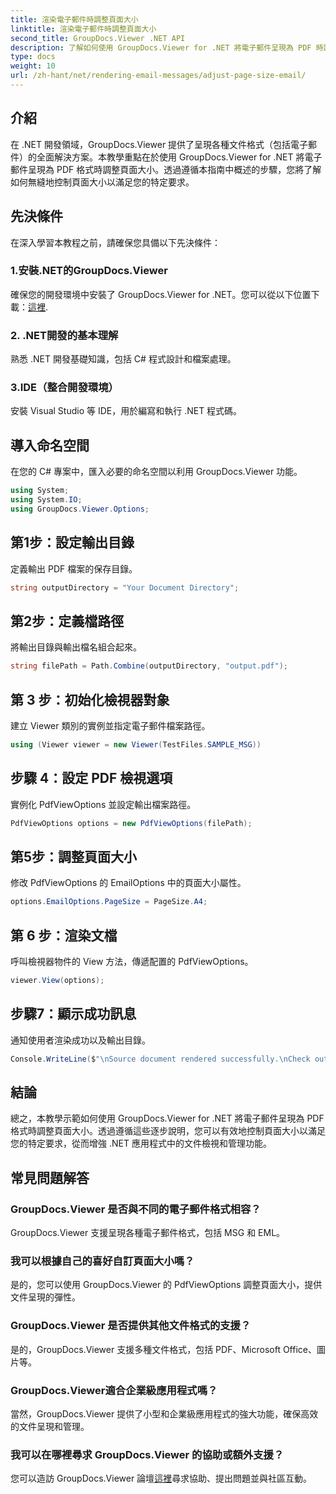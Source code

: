 ```yaml
---
title: 渲染電子郵件時調整頁面大小
linktitle: 渲染電子郵件時調整頁面大小
second_title: GroupDocs.Viewer .NET API
description: 了解如何使用 GroupDocs.Viewer for .NET 將電子郵件呈現為 PDF 時調整頁面大小。提高文檔查看效率。
type: docs
weight: 10
url: /zh-hant/net/rendering-email-messages/adjust-page-size-email/
---
```

## 介紹
在 .NET 開發領域，GroupDocs.Viewer 提供了呈現各種文件格式（包括電子郵件）的全面解決方案。本教學重點在於使用 GroupDocs.Viewer for .NET 將電子郵件呈現為 PDF 格式時調整頁面大小。透過遵循本指南中概述的步驟，您將了解如何無縫地控制頁面大小以滿足您的特定要求。
## 先決條件
在深入學習本教程之前，請確保您具備以下先決條件：
### 1.安裝.NET的GroupDocs.Viewer
確保您的開發環境中安裝了 GroupDocs.Viewer for .NET。您可以從以下位置下載：[這裡](https://releases.groupdocs.com/viewer/net/).
### 2. .NET開發的基本理解
熟悉 .NET 開發基礎知識，包括 C# 程式設計和檔案處理。
### 3.IDE（整合開發環境）
安裝 Visual Studio 等 IDE，用於編寫和執行 .NET 程式碼。

## 導入命名空間
在您的 C# 專案中，匯入必要的命名空間以利用 GroupDocs.Viewer 功能。

```csharp
using System;
using System.IO;
using GroupDocs.Viewer.Options;
```

## 第1步：設定輸出目錄
定義輸出 PDF 檔案的保存目錄。
```csharp
string outputDirectory = "Your Document Directory";
```
## 第2步：定義檔路徑
將輸出目錄與輸出檔名組合起來。
```csharp
string filePath = Path.Combine(outputDirectory, "output.pdf");
```
## 第 3 步：初始化檢視器對象
建立 Viewer 類別的實例並指定電子郵件檔案路徑。
```csharp
using (Viewer viewer = new Viewer(TestFiles.SAMPLE_MSG))
```
## 步驟 4：設定 PDF 檢視選項
實例化 PdfViewOptions 並設定輸出檔案路徑。
```csharp
PdfViewOptions options = new PdfViewOptions(filePath);
```
## 第5步：調整頁面大小
修改 PdfViewOptions 的 EmailOptions 中的頁面大小屬性。
```csharp
options.EmailOptions.PageSize = PageSize.A4;
```
## 第 6 步：渲染文檔
呼叫檢視器物件的 View 方法，傳遞配置的 PdfViewOptions。
```csharp
viewer.View(options);
```
## 步驟7：顯示成功訊息
通知使用者渲染成功以及輸出目錄。
```csharp
Console.WriteLine($"\nSource document rendered successfully.\nCheck output in {outputDirectory}.");
```

## 結論
總之，本教學示範如何使用 GroupDocs.Viewer for .NET 將電子郵件呈現為 PDF 格式時調整頁面大小。透過遵循這些逐步說明，您可以有效地控制頁面大小以滿足您的特定要求，從而增強 .NET 應用程式中的文件檢視和管理功能。
## 常見問題解答
### GroupDocs.Viewer 是否與不同的電子郵件格式相容？
GroupDocs.Viewer 支援呈現各種電子郵件格式，包括 MSG 和 EML。
### 我可以根據自己的喜好自訂頁面大小嗎？
是的，您可以使用 GroupDocs.Viewer 的 PdfViewOptions 調整頁面大小，提供文件呈現的彈性。
### GroupDocs.Viewer 是否提供其他文件格式的支援？
是的，GroupDocs.Viewer 支援多種文件格式，包括 PDF、Microsoft Office、圖片等。
### GroupDocs.Viewer適合企業級應用程式嗎？
當然，GroupDocs.Viewer 提供了小型和企業級應用程式的強大功能，確保高效的文件呈現和管理。
### 我可以在哪裡尋求 GroupDocs.Viewer 的協助或額外支援？
您可以造訪 GroupDocs.Viewer 論壇[這裡](https://forum.groupdocs.com/c/viewer/9)尋求協助、提出問題並與社區互動。